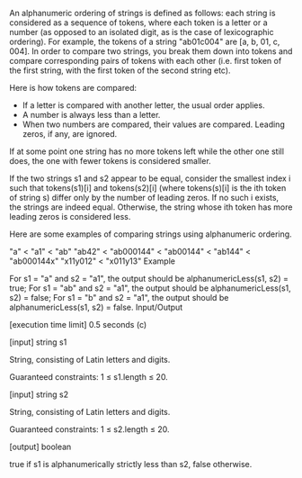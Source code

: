 An alphanumeric ordering of strings is defined as follows: each string is considered as a sequence of tokens, where each token is a letter or a number (as opposed to an isolated digit, as is the case of lexicographic ordering). For example, the tokens of a string "ab01c004" are [a, b, 01, c, 004]. In order to compare two strings, you break them down into tokens and compare corresponding pairs of tokens with each other (i.e. first token of the first string, with the first token of the second string etc).

Here is how tokens are compared:

- If a letter is compared with another letter, the usual order applies.
- A number is always less than a letter.
- When two numbers are compared, their values are compared. Leading zeros, if any, are ignored.

If at some point one string has no more tokens left while the other one still does, the one with fewer tokens is considered smaller.

If the two strings s1 and s2 appear to be equal, consider the smallest index i such that tokens(s1)[i] and tokens(s2)[i] (where tokens(s)[i] is the ith token of string s) differ only by the number of leading zeros. If no such i exists, the strings are indeed equal. Otherwise, the string whose ith token has more leading zeros is considered less.

Here are some examples of comparing strings using alphanumeric ordering.

"a" < "a1" < "ab"
"ab42" < "ab000144" < "ab00144" < "ab144" < "ab000144x"
"x11y012" < "x011y13"
Example

For s1 = "a" and s2 = "a1", the output should be
alphanumericLess(s1, s2) = true;
For s1 = "ab" and s2 = "a1", the output should be
alphanumericLess(s1, s2) = false;
For s1 = "b" and s2 = "a1", the output should be
alphanumericLess(s1, s2) = false.
Input/Output

[execution time limit] 0.5 seconds (c)

[input] string s1

String, consisting of Latin letters and digits.

Guaranteed constraints:
1 ≤ s1.length ≤ 20.

[input] string s2

String, consisting of Latin letters and digits.

Guaranteed constraints:
1 ≤ s2.length ≤ 20.

[output] boolean

true if s1 is alphanumerically strictly less than s2, false otherwise.